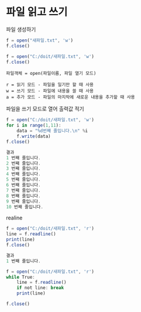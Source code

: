 # 파일 읽고 쓰기

파일 생성하기
```javascript
f = open("새파일.txt", 'w')
f.close()

f = open("C:/doit/새파일.txt", 'w')
f.close()
```

```
파일객체 = open(파일이름, 파일 열기 모드)

r = 읽기 모드 - 파일을 일기만 할 때 사용 
w = 쓰기 모드 - 파일에 내용을 쓸 때 사용 
a = 추가 모드 - 파일의 마지막에 새로운 내용을 추가할 때 사용 
```

파일을 쓰기 모드로 열어 출력값 적기 
```javascript
f = open("C:/doit/새파일.txt", 'w')
for i in range(1,11):
    data = "%d번째 줄입니다.\n" %i 
    f.write(data)
f.close()

결과 
1 번째 줄입니다.
2 번째 줄입니다.
3 번째 줄입니다.
4 번째 줄입니다.
5 번째 줄입니다.
6 번째 줄입니다.
7 번째 줄입니다.
8 번째 줄입니다.
9 번째 줄입니다.
10 번째 줄입니다.
```

realine 
```javascript
f = open("C:/doit/새파일.txt", 'r')
line = f.readline()
print(line)
f.close()

결과 
1 번째 줄입니다.
```

```javascript
f = open("C:/doit/새파일.txt", 'r')
while True:
    line = f.readline()
    if not line: break
    print(line)

f.close()
```